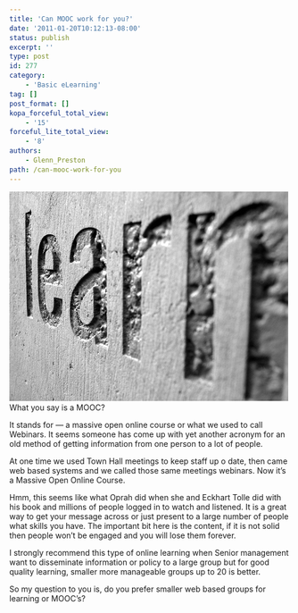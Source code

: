 ```yaml
---
title: 'Can MOOC work for you?'
date: '2011-01-20T10:12:13-08:00'
status: publish
excerpt: ''
type: post
id: 277
category:
    - 'Basic eLearning'
tag: []
post_format: []
kopa_forceful_total_view:
    - '15'
forceful_lite_total_view:
    - '8'
authors:
    - Glenn_Preston
path: /can-mooc-work-for-you
---
```

[![learn in stone](/content/uploads/2010/06/learn-in-stone.jpg "learn-in-stone.jpg")](/content/uploads/2010/06/learn-in-stone.jpg)What you say is a MOOC?

It stands for — a massive open online course or what we used to call Webinars. It seems someone has come up with yet another acronym for an old method of getting information from one person to a lot of people.

At one time we used Town Hall meetings to keep staff up o date, then came web based systems and we called those same meetings webinars. Now it’s a Massive Open Online Course.

Hmm, this seems like what Oprah did when she and Eckhart Tolle did with his book and millions of people logged in to watch and listened. It is a great way to get your message across or just present to a large number of people what skills you have. The important bit here is the content, if it is not solid then people won’t be engaged and you will lose them forever.

I strongly recommend this type of online learning when Senior management want to disseminate information or policy to a large group but for good quality learning, smaller more manageable groups up to 20 is better.

So my question to you is, do you prefer smaller web based groups for learning or MOOC’s?